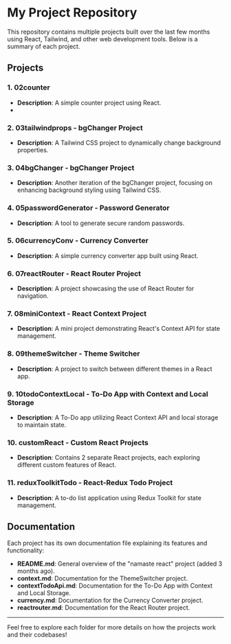 # My Project Repository

This repository contains multiple projects built over the last few months using React, Tailwind, and other web development tools. Below is a summary of each project.

## Projects

### 1. 02counter
- **Description**: A simple counter project using React.
- 
### 2. 03tailwindprops - bgChanger Project
- **Description**: A Tailwind CSS project to dynamically change background properties.

### 3. 04bgChanger - bgChanger Project
- **Description**: Another iteration of the bgChanger project, focusing on enhancing background styling using Tailwind CSS.

### 4. 05passwordGenerator - Password Generator
- **Description**: A tool to generate secure random passwords.

### 5. 06currencyConv - Currency Converter
- **Description**: A simple currency converter app built using React.

### 6. 07reactRouter - React Router Project
- **Description**: A project showcasing the use of React Router for navigation.

### 7. 08miniContext - React Context Project
- **Description**: A mini project demonstrating React's Context API for state management.

### 8. 09themeSwitcher - Theme Switcher
- **Description**: A project to switch between different themes in a React app.

### 9. 10todoContextLocal - To-Do App with Context and Local Storage
- **Description**: A To-Do app utilizing React Context API and local storage to maintain state.

### 10. customReact - Custom React Projects
- **Description**: Contains 2 separate React projects, each exploring different custom features of React.

### 11. reduxToolkitTodo - React-Redux Todo Project
- **Description**: A to-do list application using Redux Toolkit for state management.

## Documentation

Each project has its own documentation file explaining its features and functionality:

- **README.md**: General overview of the "namaste react" project (added 3 months ago).
- **context.md**: Documentation for the ThemeSwitcher project.
- **contextTodoApi.md**: Documentation for the To-Do App with Context and Local Storage.
- **currency.md**: Documentation for the Currency Converter project.
- **reactrouter.md**: Documentation for the React Router project.

---

Feel free to explore each folder for more details on how the projects work and their codebases!
